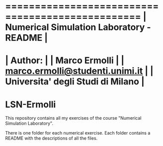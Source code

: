 =================================================
|   Numerical Simulation Laboratory  -  README  |
=================================================
|                    Author:                    |
|                  Marco Ermolli                |
|        marco.ermolli@studenti.unimi.it       	|
|        Universita' degli Studi di Milano      |
=================================================

# LSN-Ermolli
This repository contains all my exercises of the course "Numerical Simulation Laboratory".

There is one folder for each numerical exercise.
Each folder contains a README  with the descriptions of all the files.
